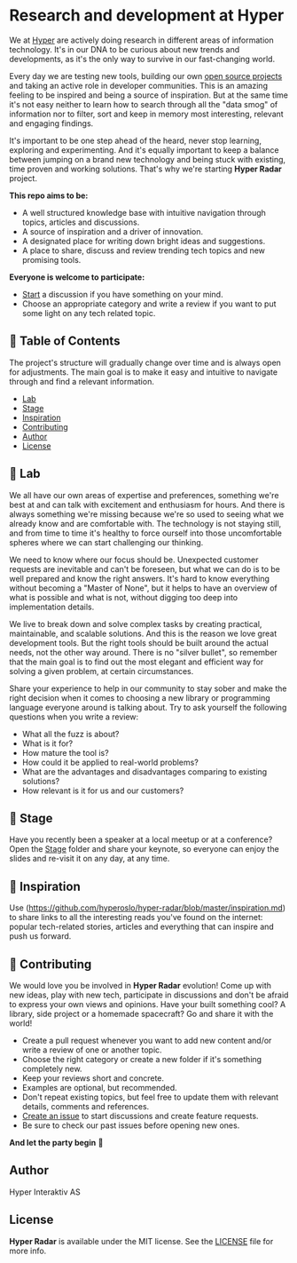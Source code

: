 # Research and development at Hyper

We at [Hyper](https://www.hyper.no) are actively doing research in different
areas of information technology. It's in our DNA to be curious about new trends
and developments, as it's the only way to survive in our fast-changing world.

Every day we are testing new tools, building our own
[open source projects](https://github.com/hyperoslo) and taking an active role
in developer communities. This is an amazing feeling to be inspired and being a
source of inspiration. But at the same time it's not easy neither to learn how
to search through all the "data smog" of information nor to filter, sort and
keep in memory most interesting, relevant and engaging findings.

It's important to be one step ahead of the heard, never stop learning,
exploring and experimenting. And it's equally important to keep a balance
between jumping on a brand new technology and being stuck with existing, time
proven and working solutions. That's why we're starting **Hyper Radar**
project.

**This repo aims to be:**

- A well structured knowledge base with intuitive navigation through topics,
articles and discussions.
- A source of inspiration and a driver of innovation.
- A designated place for writing down bright ideas and suggestions.
- A place to share, discuss and review trending tech topics and new promising
tools.

**Everyone is welcome to participate:**

- [Start](https://github.com/hyperoslo/hyper-radar/issues/new)
a discussion if you have something on your mind.
- Choose an appropriate category and write a review if you want to put some
light on any tech related topic.

## 📖 Table of Contents

The project's structure will gradually change over time and is always open for
adjustments. The main goal is to make it easy and intuitive to navigate through
and find a relevant information.

* [Lab](#areas)
* [Stage](#tools)
* [Inspiration](#inspiration)
* [Contributing](#contributing)
* [Author](#author)
* [License](#license)

## 🔭 Lab

We all have our own areas of expertise and preferences, something we're best
at and can talk with excitement and enthusiasm for hours. And there is always
something we're missing because we're so used to seeing what we already know
and are comfortable with. The technology is not staying still, and from time to
time it's healthy to force ourself into those uncomfortable spheres where we
can start challenging our thinking.

We need to know where our focus should be. Unexpected customer requests are
inevitable and can't be foreseen, but what we can do is to be well prepared and
know the right answers. It's hard to know everything without becoming
a "Master of None", but it helps to have an overview of what is possible and
what is not, without digging too deep into implementation details.

We live to break down and solve complex tasks by creating practical,
maintainable, and scalable solutions. And this is the reason we love great
development tools. But the right tools should be built around the actual needs,
not the other way around. There is no "silver bullet", so remember that the
main goal is to find out the most elegant and efficient way for solving a given
problem, at certain circumstances.

Share your experience to help in our community to stay sober and make the
right decision when it comes to choosing a new library or programming
language everyone around is talking about. Try to ask yourself the following
questions when you write a review:

- What all the fuzz is about?
- What is it for?
- How mature the tool is?
- How could it be applied to real-world problems?
- What are the advantages and disadvantages comparing to existing solutions?
- How relevant is it for us and our customers?

## 🎤 Stage

Have you recently been a speaker at a local meetup or at a conference?
Open the [Stage](https://github.com/hyperoslo/hyper-radar/blob/master/Stage)
folder and share your keynote, so everyone can enjoy the slides and re-visit it
on any day, at any time.

## 🦄 Inspiration

Use (https://github.com/hyperoslo/hyper-radar/blob/master/inspiration.md) to
share links to all the interesting reads you've found on the internet: popular
tech-related stories, articles and everything that can inspire and push us
forward.

## 🚀 Contributing

We would love you be involved in **Hyper Radar** evolution!
Come up with new ideas, play with new tech, participate in discussions and
don't be afraid to express your own views and opinions. Have your built
something cool? A library, side project or a homemade spacecraft? Go and share
it with the world!

- Create a pull request whenever you want to add new content and/or write a
review of one or another topic.
- Choose the right category or create a new folder if it's something completely
new.
- Keep your reviews short and concrete.
- Examples are optional, but recommended.
- Don't repeat existing topics, but feel free to update them with relevant
details, comments and references.
- [Create an issue](https://github.com/hyperoslo/hyper-radar/issues/new) to
start discussions and create feature requests.
- Be sure to check our past issues before opening new ones.

**And let the party begin** 🎉

## Author

Hyper Interaktiv AS

## License

**Hyper Radar** is available under the MIT license. See the [LICENSE](https://github.com/hyperoslo/hyper-radar/blob/master/LICENSE.md)
file for more info.
